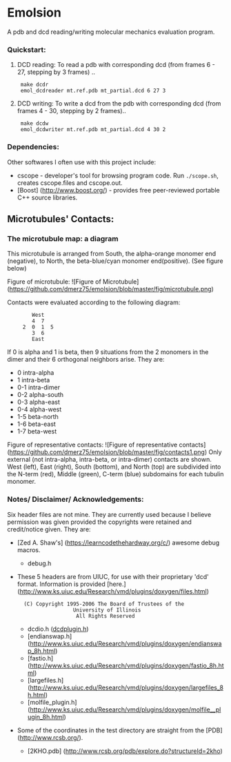 # Emolsion
A pdb and dcd reading/writing molecular mechanics evaluation program.

### Quickstart:
1. DCD reading: To read a pdb with corresponding dcd (from frames 6 - 27, stepping by 3 frames) ..

        make dcdr
        emol_dcdreader mt.ref.pdb mt_partial.dcd 6 27 3

2. DCD writing: To write a dcd from the pdb with corresponding dcd (from frames 4 - 30,
stepping by 2 frames)..

        make dcdw
        emol_dcdwriter mt.ref.pdb mt_partial.dcd 4 30 2



### Dependencies:
Other softwares I often use with this project include:
* cscope - developer's tool for browsing program code. Run `./scope.sh`, creates cscope.files and cscope.out.
* [Boost] (http://www.boost.org/) - provides free peer-reviewed portable C++ source libraries.

## Microtubules' Contacts:
### The microtubule map: a diagram
This microtubule is arranged from South, the alpha-orange monomer end (negative), to North,
the beta-blue/cyan monomer end(positive). (See figure below)

Figure of microtubule:
![Figure of Microtubule]
(https://github.com/dmerz75/emolsion/blob/master/fig/microtubule.png)


Contacts were evaluated according to the following diagram:

            West
            4  7
         2  0  1  5
            3  6
            East

If 0 is alpha and 1 is beta, then 9 situations from the 2 monomers in the dimer and their 6 orthogonal
neighbors arise. They are:
* 0    intra-alpha
* 1    intra-beta
* 0-1  intra-dimer
* 0-2  alpha-south
* 0-3  alpha-east
* 0-4  alpha-west
* 1-5  beta-north
* 1-6  beta-east
* 1-7  beta-west

Figure of representative contacts:
![Figure of representative contacts]
(https://github.com/dmerz75/emolsion/blob/master/fig/contacts1.png)
Only external (not intra-alpha, intra-beta, or intra-dimer) contacts are shown. West (left), East (right),
South (bottom), and North (top) are subdivided into the N-term (red), Middle (green), C-term (blue) subdomains for
each tubulin monomer.


### Notes/ Disclaimer/ Acknowledgements:
Six header files are not mine. They are currently used because I believe permission was given
provided the copyrights were retained and credit/notice given. They are:

* [Zed A. Shaw's] (https://learncodethehardway.org/c/) awesome debug macros.
  * debug.h
* These 5 headers are from UIUC, for use with their proprietary 'dcd' format. Information is
provided [here.] (http://www.ks.uiuc.edu/Research/vmd/plugins/doxygen/files.html)

        (C) Copyright 1995-2006 The Board of Trustees of the
                        University of Illinois
                         All Rights Reserved

  * dcdio.h ([dcdplugin.h](http://www.ks.uiuc.edu/Research/vmd/plugins/doxygen/dcdplugin_8c.html))
  * [endianswap.h] (http://www.ks.uiuc.edu/Research/vmd/plugins/doxygen/endianswap_8h.html)
  * [fastio.h] (http://www.ks.uiuc.edu/Research/vmd/plugins/doxygen/fastio_8h.html)
  * [largefiles.h] (http://www.ks.uiuc.edu/Research/vmd/plugins/doxygen/largefiles_8h.html)
  * [molfile_plugin.h] (http://www.ks.uiuc.edu/Research/vmd/plugins/doxygen/molfile__plugin_8h.html)

* Some of the coordinates in the test directory are straight from the [PDB] (http://www.rcsb.org/).
  * [2KHO.pdb] (http://www.rcsb.org/pdb/explore.do?structureId=2kho)
